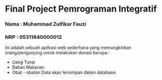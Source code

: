 # Final Project Pemrograman Integratif
### Nama  : Muhammad Zulfikar Fauzi
### NRP   : 05311840000012

Ini adalah sebuah aplikasi web sederhana yang memungkinkan orang/pengunjung untuk melakukan donasi berupa :
- Uang Tunai
- Bahan Makanan
- Obat - obatan
Data akan tersimpan dalam database.
